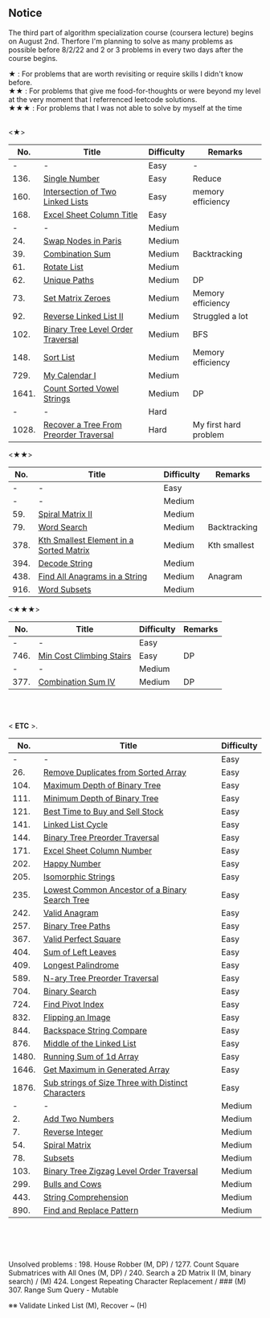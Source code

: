 ## Notice

The third part of algorithm specialization course (coursera lecture) begins on August 2nd. Therfore I'm planning to solve as many problems as possible before 8/2/22 and 2 or 3 problems in every two days after the course begins.

<Special marks>
★ : For problems that are worth revisiting or require skills I didn't know before.<br>
★★ : For problems that give me food-for-thoughts or were beyond my level at the very moment that I referrenced leetcode solutions.<br>
★★★ : For problems that I was not able to solve by myself at the time<br><br>


  
<★>
  
| No.  | Title | Difficulty |Remarks |
| ------------- | ------------- | ------------- |------------- |
| -  | -| Easy  |-  |
| 136. | [Single Number](https://github.com/AhnJunYeong0319/LeetcodeChallenge/blob/main/Jun_challenge/(Jun)July_30%2631.ipynb)  | Easy  |Reduce  |
| 160. | [Intersection of Two Linked Lists](https://github.com/AhnJunYeong0319/LeetcodeChallenge/blob/main/Jun_challenge/(Jun)August_07%2608.ipynb)  | Easy  |memory efficiency  |
| 168. | [Excel Sheet Column Title](https://github.com/AhnJunYeong0319/LeetcodeChallenge/blob/main/Jun_challenge/(Jun)July_28%2629.ipynb)  | Easy  |  |
| -  | -| Medium  |
| 24. | [Swap Nodes in Paris](https://github.com/AhnJunYeong0319/LeetcodeChallenge/blob/main/Jun_challenge/(Jun)July_26%2627.ipynb)  | Medium  |  |
| 39. | [Combination Sum](https://github.com/AhnJunYeong0319/LeetcodeChallenge/blob/main/Jun_challenge/(Jun)August_09%2610.ipynb)  | Medium  |Backtracking  |
| 61. | [Rotate List](https://github.com/AhnJunYeong0319/LeetcodeChallenge/blob/main/Jun_challenge/(Jun)July_28%2629.ipynb)  |Medium  |  |
| 62. | [Unique Paths](https://github.com/AhnJunYeong0319/LeetcodeChallenge/blob/main/Jun_challenge/(Jun)July_18%2619.ipynb)  | Medium  | DP |
| 73. | [Set Matrix Zeroes](https://github.com/AhnJunYeong0319/LeetcodeChallenge/blob/main/Jun_challenge/(Jun)July_30%2631.ipynb)  | Medium  | Memory efficiency |
| 92. | [Reverse Linked List II](https://github.com/AhnJunYeong0319/LeetcodeChallenge/blob/main/Jun_challenge/(Jun)July_22%2623.ipynb)  | Medium  | Struggled a lot |
| 102. | [Binary Tree Level Order Traversal](https://github.com/AhnJunYeong0319/LeetcodeChallenge/blob/main/Jun_challenge/(Jun)July_24%2625.ipynb)  | Medium  | BFS  |
| 148. | [Sort List](https://github.com/AhnJunYeong0319/LeetcodeChallenge/blob/main/Jun_challenge/(Jun)August_01%2602.ipynb)  | Medium  |Memory efficiency  |
| 729. | [My Calendar I](https://github.com/AhnJunYeong0319/LeetcodeChallenge/blob/main/Jun_challenge/(Jun)August_03%2604.ipynb)  | Medium  |  |
| 1641. | [Count Sorted Vowel Strings](https://github.com/AhnJunYeong0319/LeetcodeChallenge/blob/main/Jun_challenge/(Jun)July_22%2623.ipynb)  | Medium  | DP  |
| -  | -| Hard  |
| 1028. | [Recover a Tree From Preorder Traversal](https://github.com/AhnJunYeong0319/LeetcodeChallenge/blob/main/Jun_challenge/(Jun)July_30%2631.ipynb)  | Hard  |My first hard problem |

<★★>
  
| No.  | Title | Difficulty |Remarks |
| ------------- | ------------- | ------------- | ------------- |
| -  | -| Easy  |
| -  | -| Medium  |
| 59.  | [Spiral Matrix II](https://github.com/AhnJunYeong0319/LeetcodeChallenge/blob/main/Jun_challenge/(Jun)July_22%2623.ipynb)  | Medium  |  |
| 79.  | [Word Search](https://github.com/AhnJunYeong0319/LeetcodeChallenge/blob/main/Jun_challenge/(Jun)August_07%2608.ipynb)  | Medium  |Backtracking  |
| 378.  | [Kth Smallest Element in a Sorted Matrix](https://github.com/AhnJunYeong0319/LeetcodeChallenge/blob/main/Jun_challenge/(Jun)August_03%2604.ipynb)  | Medium  |Kth smallest  |
| 394.  | [Decode String](https://github.com/AhnJunYeong0319/LeetcodeChallenge/blob/main/Jun_challenge/(Jun)July_18%2619.ipynb)  | Medium  |  |
| 438.  | [Find All Anagrams in a String](https://github.com/AhnJunYeong0319/LeetcodeChallenge/blob/main/Jun_challenge/(Jun)July_20%2621.ipynb)  | Medium  | Anagram  |
| 916.  | [Word Subsets](https://github.com/AhnJunYeong0319/LeetcodeChallenge/blob/main/Jun_challenge/(Jun)July_30%2631.ipynb)  | Medium  |  |



<★★★>
  
| No.  | Title | Difficulty |Remarks |
| ------------- | ------------- | ------------- |------------- |
| -  | -| Easy  |
| 746.  | [Min Cost Climbing Stairs](https://github.com/AhnJunYeong0319/LeetcodeChallenge/blob/main/Jun_challenge/(Jun)July_20%2621.ipynb)  | Easy  |DP  |
| -  | -| Medium  |
| 377.  | [Combination Sum IV](https://github.com/AhnJunYeong0319/LeetcodeChallenge/blob/main/Jun_challenge/(Jun)August_05%2606.ipynb)  | Medium  |DP  |

<br><br>  
  
&lt; **ETC** &gt;.
  
| No.  | Title | Difficulty |
| ------------- | ------------- | ------------- |
| -  | -| Easy  |
| 26.  | [Remove Duplicates from Sorted Array](https://github.com/AhnJunYeong0319/LeetcodeChallenge/blob/main/Jun_challenge/(Jun)July_18%2619.ipynb)  | Easy  |
| 104.  | [Maximum Depth of Binary Tree](https://github.com/AhnJunYeong0319/LeetcodeChallenge/blob/main/Jun_challenge/(Jun)July_26%2627.ipynb)  | Easy  |
| 111.  | [Minimum Depth of Binary Tree](https://github.com/AhnJunYeong0319/LeetcodeChallenge/blob/main/Jun_challenge/(Jun)July_26%2627.ipynb)  | Easy  |
| 121.  | [Best Time to Buy and Sell Stock](https://github.com/AhnJunYeong0319/LeetcodeChallenge/blob/main/Jun_challenge/(Jun)July_22%2623.ipynb)  | Easy  |
| 141.  | [Linked List Cycle](https://github.com/AhnJunYeong0319/LeetcodeChallenge/blob/main/Jun_challenge/(Jun)July_18%2619.ipynb)  | Easy  |
| 144.  | [Binary Tree Preorder Traversal](https://github.com/AhnJunYeong0319/LeetcodeChallenge/blob/main/Jun_challenge/(Jun)August_07%2608.ipynb)  | Easy  |
| 171.  | [Excel Sheet Column Number](https://github.com/AhnJunYeong0319/LeetcodeChallenge/blob/main/Jun_challenge/(Jun)July_28%2629.ipynb)  | Easy  |
| 202.  | [Happy Number](https://github.com/AhnJunYeong0319/LeetcodeChallenge/blob/main/Jun_challenge/(Jun)August_09%2610.ipynb)  | Easy  |
| 205.  | [Isomorphic Strings](https://github.com/AhnJunYeong0319/LeetcodeChallenge/blob/main/Jun_challenge/(Jun)July_18%2619.ipynb)  | Easy  |
| 235.  | [Lowest Common Ancestor of a Binary Search Tree](https://github.com/AhnJunYeong0319/LeetcodeChallenge/blob/main/Jun_challenge/(Jun)July_24%2625.ipynb)  | Easy  |
| 242.  | [Valid Anagram](https://github.com/AhnJunYeong0319/LeetcodeChallenge/blob/main/Jun_challenge/(Jun)August_03%2604.ipynb)  | Easy  |
| 257.  | [Binary Tree Paths](https://github.com/AhnJunYeong0319/LeetcodeChallenge/blob/main/Jun_challenge/(Jun)July_24%2625.ipynb)  | Easy  |
| 367.  | [Valid Perfect Square](https://github.com/AhnJunYeong0319/LeetcodeChallenge/blob/main/Jun_challenge/(Jun)August_09%2610.ipynb)  | Easy  |
| 404.  | [Sum of Left Leaves](https://github.com/AhnJunYeong0319/LeetcodeChallenge/blob/main/Jun_challenge/(Jun)August_01%2602.ipynb)  | Easy  |
| 409.  | [Longest Palindrome](https://github.com/AhnJunYeong0319/LeetcodeChallenge/blob/main/Jun_challenge/(Jun)July_20%2621.ipynb)  | Easy  |
| 589.  | [N-ary Tree Preorder Traversal](https://github.com/AhnJunYeong0319/LeetcodeChallenge/blob/main/Jun_challenge/(Jun)July_24%2625.ipynb)  | Easy  |
| 704.  | [Binary Search](https://github.com/AhnJunYeong0319/LeetcodeChallenge/blob/main/Jun_challenge/(Jun)July_24%2625.ipynb)  | Easy  |
| 724.  | [Find Pivot Index](https://github.com/AhnJunYeong0319/LeetcodeChallenge/blob/main/Jun_challenge/(Jun)July_18%2619.ipynb)  | Easy  |
| 832.  | [Flipping an Image](https://github.com/AhnJunYeong0319/LeetcodeChallenge/blob/main/Jun_challenge/(Jun)August_05%2606.ipynb)  | Easy  |
| 844.  | [Backspace String Compare](https://github.com/AhnJunYeong0319/LeetcodeChallenge/blob/main/Jun_challenge/(Jun)July_20%2621.ipynb)  | Easy  |
| 876.  | [Middle of the Linked List](https://github.com/AhnJunYeong0319/LeetcodeChallenge/blob/main/Jun_challenge/(Jun)July_26%2627.ipynb)  | Easy  |
| 1480.  | [Running Sum of 1d Array](https://github.com/AhnJunYeong0319/LeetcodeChallenge/blob/main/Jun_challenge/(Jun)July_18%2619.ipynb)  | Easy  |
| 1646.  | [Get Maximum in Generated Array](https://github.com/AhnJunYeong0319/LeetcodeChallenge/blob/main/Jun_challenge/(Jun)July_22%2623.ipynb)  | Easy  |
| 1876.  | [Sub strings of Size Three with Distinct Characters](https://github.com/AhnJunYeong0319/LeetcodeChallenge/blob/main/Jun_challenge/(Jun)August_05%2606.ipynb)  | Easy  |
| -  | -| Medium  |
| 2.  | [Add Two Numbers](https://github.com/AhnJunYeong0319/LeetcodeChallenge/blob/main/Jun_challenge/(Jun)July_20%2621.ipynb)  | Medium  |
| 7.  | [Reverse Integer](https://github.com/AhnJunYeong0319/LeetcodeChallenge/blob/main/Jun_challenge/(Jun)July_20%2621.ipynb)  | Medium  |
| 54.  | [Spiral Matrix](https://github.com/AhnJunYeong0319/LeetcodeChallenge/blob/main/Jun_challenge/(Jun)July_28%2629.ipynb)  | Medium  |
| 78.  | [Subsets](https://github.com/AhnJunYeong0319/LeetcodeChallenge/blob/main/Jun_challenge/(Jun)August_01%2602.ipynb)  | Medium  |
| 103.  | [Binary Tree Zigzag Level Order Traversal](https://github.com/AhnJunYeong0319/LeetcodeChallenge/blob/main/Jun_challenge/(Jun)July_24%2625.ipynb)  | Medium  |
| 299.  | [Bulls and Cows](https://github.com/AhnJunYeong0319/LeetcodeChallenge/blob/main/Jun_challenge/(Jun)July_20%2621.ipynb)  | Medium  |
| 443.  | [String Comprehension](https://github.com/AhnJunYeong0319/LeetcodeChallenge/blob/main/Jun_challenge/(Jun)August_05%2606.ipynb)  | Medium  |
| 890.  | [Find and Replace Pattern](https://github.com/AhnJunYeong0319/LeetcodeChallenge/blob/main/Jun_challenge/(Jun)July_30%2631.ipynb)  | Medium  |

<br><br><br><br>
Unsolved problems : 198. House Robber (M, DP) / 1277. Count Square Submatrices with All Ones (M, DP) / 240. Search a 2D Matrix II (M, binary search) / (M) 424. Longest Repeating Character Replacement / ### (M) 307. Range Sum Query - Mutable

※※ Validate Linked List (M), Recover ~ (H)
